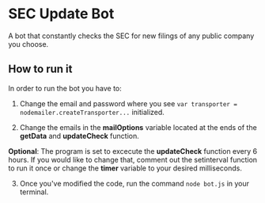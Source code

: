 # SEC Update Bot
A bot that constantly checks the SEC for new filings of any public company you choose.

## How to run it
In order to run the bot you have to:

1) Change the email and password where you see
```var transporter = nodemailer.createTransporter...```
initialized. 

2) Change the emails in the **mailOptions** variable located at the ends of the **getData** and **updateCheck** function.

**Optional**: The program is set to excecute the **updateCheck** function every 6 hours. If you would like to change that, comment out the setinterval function to run it once or change the **timer** variable to your desired milliseconds.

3) Once you've modified the code, run the command ```node bot.js``` in your terminal.
